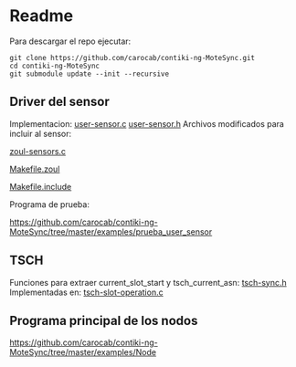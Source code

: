 # Readme

Para descargar el repo ejecutar:

```
git clone https://github.com/carocab/contiki-ng-MoteSync.git
cd contiki-ng-MoteSync
git submodule update --init --recursive
```

## Driver del sensor
Implementacion: [user-sensor.c](https://github.com/carocab/contiki-ng-MoteSync/blob/master/arch/platform/zoul/dev/user-sensor.c)
                [user-sensor.h](https://github.com/carocab/contiki-ng-MoteSync/blob/master/arch/platform/zoul/dev/user-sensor.h)
Archivos modificados para incluir al sensor:

[zoul-sensors.c](https://github.com/carocab/contiki-ng-MoteSync/blob/master/arch/platform/zoul/dev/zoul-sensors.c)

[Makefile.zoul](https://github.com/carocab/contiki-ng-MoteSync/blob/master/arch/platform/zoul/Makefile.zoul)

[Makefile.include](https://github.com/carocab/contiki-ng-MoteSync/blob/master/Makefile.include)

Programa de prueba:

https://github.com/carocab/contiki-ng-MoteSync/tree/master/examples/prueba_user_sensor

                
## TSCH
Funciones para extraer current_slot_start y tsch_current_asn: [tsch-sync.h](https://github.com/carocab/contiki-ng-MoteSync/blob/master/os/net/mac/tsch/tsch-sync.h)
Implementadas en: [tsch-slot-operation.c](https://github.com/carocab/contiki-ng-MoteSync/blob/master/os/net/mac/tsch/tsch-slot-operation.c)


## Programa principal de los nodos

https://github.com/carocab/contiki-ng-MoteSync/tree/master/examples/Node
